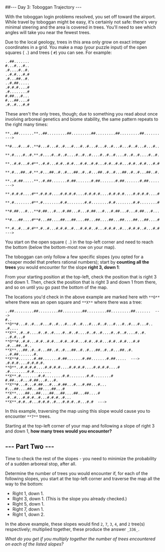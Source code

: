 ##--- Day 3: Toboggan Trajectory ---


With the toboggan login problems resolved, you set off toward the airport. While travel by toboggan might be easy, it's certainly not safe: there's 
very minimal steering and the area is covered in trees. You'll need to see which angles will take you near the fewest trees.

Due to the local geology, trees in this area only grow on exact integer coordinates in a grid. You make a map (your puzzle input) of the open squares (
`.`) and trees (
`#`) you can see. For example:

```
..##.......
#...#...#..
.#....#..#.
..#.#...#.#
.#...##..#.
..#.##.....
.#.#.#....#
.#........#
#.##...#...
#...##....#
.#..#...#.#
```

These aren't the only trees, though; due to something you read about once involving arboreal genetics and biome stability, the same pattern repeats to the right many times:

```
**..##.......**..##.........##.........##.........##.........##.......  --->

**#...#...#..**#...#...#..#...#...#..#...#...#..#...#...#..#...#...#..

**.#....#..#.**.#....#..#..#....#..#..#....#..#..#....#..#..#....#..#.

**..#.#...#.#**..#.#...#.#..#.#...#.#..#.#...#.#..#.#...#.#..#.#...#.#

**.#...##..#.**.#...##..#..#...##..#..#...##..#..#...##..#..#...##..#.

**..#.##.....**..#.##.......#.##.......#.##.......#.##.......#.##.....  --->

**.#.#.#....#**.#.#.#....#.#.#.#....#.#.#.#....#.#.#.#....#.#.#.#....#

**.#........#**.#........#.#........#.#........#.#........#.#........#

**#.##...#...**#.##...#...#.##...#...#.##...#...#.##...#...#.##...#...

**#...##....#**#...##....##...##....##...##....##...##....##...##....#

**.#..#...#.#**.#..#...#.#.#..#...#.#.#..#...#.#.#..#...#.#.#..#...#.#  --->
```

You start on the open square (
`.`) in the top-left corner and need to reach the bottom (below the bottom-most row on your map).

The toboggan can only follow a few specific slopes (you opted for a cheaper model that prefers rational numbers); start by 
**counting all the trees** you would encounter for the slope 
**right 3, down 1**:

From your starting position at the top-left, check the position that is right 3 and down 1. Then, check the position that is right 3 and down 1 from there, and so on until you go past the bottom of the map.

The locations you'd check in the above example are marked here with 
`**O**` where there was an open square and 
`**X**` where there was a tree:

```
..##.........##.........##.........##.........##.........##.......  --->
#..
**O**#...#..#...#...#..#...#...#..#...#...#..#...#...#..#...#...#..
.#....
**X**..#..#....#..#..#....#..#..#....#..#..#....#..#..#....#..#.
..#.#...#
**O**#..#.#...#.#..#.#...#.#..#.#...#.#..#.#...#.#..#.#...#.#
.#...##..#..
**X**...##..#..#...##..#..#...##..#..#...##..#..#...##..#.
..#.##.......#.
**X**#.......#.##.......#.##.......#.##.......#.##.....  --->
.#.#.#....#.#.#.#.
**O**..#.#.#.#....#.#.#.#....#.#.#.#....#.#.#.#....#
.#........#.#........
**X**.#........#.#........#.#........#.#........#
#.##...#...#.##...#...#.
**X**#...#...#.##...#...#.##...#...#.##...#...
#...##....##...##....##...#
**X**....##...##....##...##....##...##....#
.#..#...#.#.#..#...#.#.#..#...
**X**.#.#..#...#.#.#..#...#.#.#..#...#.#  --->
```

In this example, traversing the map using this slope would cause you to encounter 
`**7**` trees.

Starting at the top-left corner of your map and following a slope of right 3 and down 1, 
**how many trees would you encounter?**

## --- Part Two ---

Time to check the rest of the slopes - you need to minimize the probability of a sudden arboreal stop, after all.

Determine the number of trees you would encounter if, for each of the following slopes, you start at the top-left corner and traverse the map all the way to the bottom:

*   Right 1, down 1.
*   Right 3, down 1\. (This is the slope you already checked.)
*   Right 5, down 1.
*   Right 7, down 1.
*   Right 1, down 2.

In the above example, these slopes would find `2`, `7`, `3`, `4`, and `2` tree(s) respectively; multiplied together, these produce the answer `_336_`.

_What do you get if you multiply together the number of trees encountered on each of the listed slopes?_
